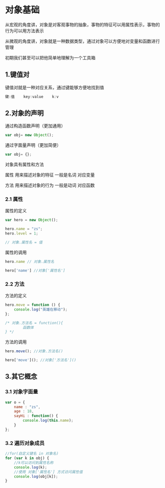 # 对象基础

从宏观的角度讲，对象是对客观事物的抽象，事物的特征可以用属性表示，事物的行为可以用方法表示

从微观的角度讲，对象就是一种数据类型，通过对象可以方便地对变量和函数进行管理

初期我们甚至可以把他简单地理解为一个工具箱

## 1.键值对

键值对就是一种对应关系，通过键能够方便地找到值

```js
键:值    key:value    k:v
```

## 2.对象的声明

通过构造函数声明（更加通用）

```js
var obj= new Object();
```

通过字面量声明（更加简便）

```js
var obj= {};
```

对象具有属性和方法

属性 用来描述对象的特征 一般是名词 对应变量

方法 用来描述对象的行为 一般是动词 对应函数

### 2.1 属性

属性的定义

```js
var hero = new Object();

hero.name = "zs";
hero.level = 1;

// 对象.属性名 = 值
```

属性的调用

```js
hero.name // 对象.属性名

hero['name'] //对象['属性名']
```

### 2.2 方法

方法的定义

```js
hero.move = function () {
    console.log("英雄在移动");
};

/* 对象.方法名 = function(){
        函数体
} */
```

方法的调用

```js
hero.move(); //对象.方法名()

hero['move'](); //对象['方法名']()
```

## 3.其它概念

### 3.1 对象字面量

```js
var o = {
    name : "zs",
    age : 18,
    sayHi : function() {
        console.log(this.name);
    }
};
```

### 3.2 遍历对象成员

```js
//for(自定义键名 in 对象名)
for (var k in obj) {
    //k可以访问到属性名称
    console.log(k);
    //使用 对象['属性名'] 方式访问属性值
    console.log(obj[k]);
}
```